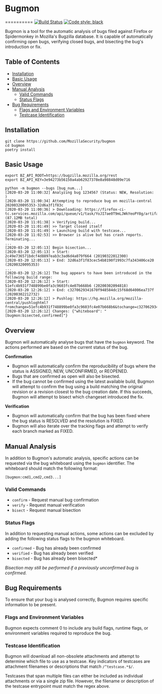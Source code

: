 # Bugmon
==========
[![Build Status](https://travis-ci.org/MozillaSecurity/bugmon.svg?branch=master)](https://travis-ci.org/MozillaSecurity/bugmon)
[![Code style: black](https://img.shields.io/badge/code%20style-black-000000.svg)](https://github.com/psf/black)

Bugmon is a tool for the automatic analysis of bugs filed against Firefox or Spidermonkey in Mozilla's Bugzilla database. It is capable of automatically confirming open bugs, verifying closed bugs, and bisecting the bug's introduction or fix.

## Table of Contents
  - [Installation](#installation)
  - [Basic Usage](#basic-usage)
  - [Overview](#overview)
  - [Manual Analysis](#manual-analysis)
    * [Valid Commands](#valid-commands)
    * [Status Flags](#status-flags)
  - [Bug Requirements](#bug-requirements)
    * [Flags and Environment Variables](#flags-and-environment-variables)
    * [Testcase Identification](#testcase-identification)

## Installation
```shell script
git clone https://github.com/MozillaSecurity/bugmon
cd bugmon
poetry install
```
## Basic Usage
```shell script
export BZ_API_ROOT=https://bugzilla.mozilla.org/rest
export BZ_API_KEY=3e94273b56150a4ab62927378e8a98848d09e716

python -m bugmon --bugs [bug_num...]
[2020-03-20 11:00:32] Analyzing bug 1234567 (Status: NEW, Resolution: )
[2020-03-20 11:00:34] Attempting to reproduce bug on mozilla-central 20200320095353-32d6a3f1f83c
[2020-03-20 11:00:36] > Downloading: https://firefox-ci-tc.services.mozilla.com/api/queue/v1/task/YoJI7ae0T9mLJWkYeoPY8g/artifacts/public/build/target.tar.bz2 (87.12MB total)
[2020-03-20 11:01:38] > Verifying build...
[2020-03-20 11:01:49] >> Target closed itself
[2020-03-20 11:01:49] > Launching build with testcase...
[2020-03-20 11:02:53] >> Browser is alive but has crash reports. Terminating...
...
[2020-03-20 12:05:13] Begin bisection...
[2020-03-20 12:05:13] > Start: 2c49e736571bdcf4d8897eab3c3ad6d4a079f664 (20190322012300)
[2020-03-20 12:05:13] > End: 32d6a3f1f83cec54b8190f1993c7fa343406ce20 (20200320095353)
...
[2020-03-20 12:26:12] The bug appears to have been introduced in the following build range:
[2020-03-20 12:26:12] > Start: 51efc4b931f748899be0fa3c9603fc4e07b668b6 (20200302094818)
[2020-03-20 12:26:12] > End: c3270629341670f948584dc15f68d64006ea737f (20200302212732)
[2020-03-20 12:26:12] > Pushlog: https://hg.mozilla.org/mozilla-central/pushloghtml?fromchange=51efc4b931f748899be0fa3c9603fc4e07b668b6&tochange=c3270629341670f948584dc15f68d64006ea737f
[2020-03-20 12:26:12] Changes: {"whiteboard": "[bugmon:bisected,confirmed]"}

```

## Overview
Bugmon will automatically analyse bugs that have the `bugmon` keyword.  The actions performed are based on the current status of the bug.

**Confirmation**
- Bugmon will automatically confirm the reproducibility of bugs where the status is ASSIGNED, NEW, UNCONFIRMED, or REOPENED.
- Bugs that are confirmed as open will also be bisected.
- If the bug cannot be confirmed using the latest available build, Bugmon will attempt to confirm the bug using a build matching the original revision or a revision closest to the bug creation date.  If this succeeds, Bugmon will attempt to bisect which changeset introduced the fix. 

**Verification**
- Bugmon will automatically confirm that the bug has been fixed where the bug status is RESOLVED and the resolution is FIXED.
- Bugmon will also iterate over the tracking flags and attempt to verify each branch marked as FIXED.
       
## Manual Analysis

In addition to Bugmon's automatic analysis, specific actions can be requested via the bug whiteboard using the `bugmon` identifier.  The whiteboard should match the following format:
```
[bugmon:cmd1,cmd2,cmd3...]
```

### Valid Commands

- `confirm` - Request manual bug confirmation
- `verify` - Request manual verification
- `bisect` - Request manual bisection

### Status Flags
In addition to requesting manual actions, some actions can be excluded by adding the following status flags to the bugmon whiteboard. 

- `confirmed` - Bug has already been confirmed
- `verified` - Bug has already been verified
- `bisected` - Bug has already been bisected*

*Bisection may still be performed if a previously unconfirmed bug is confirmed.*

## Bug Requirements
To ensure that your bug is analysed correctly, Bugmon requires specific information to be present.

### Flags and Environment Variables
Bugmon expects comment 0 to include any build flags, runtime flags, or environment variables required to reproduce the bug.

### Testcase Identification
Bugmon will download all non-obsolete attachments and attempt to determine which file to use as a testcase.  Key indicators of testcases are attachment filenames or descriptions that match `/^testcase.*$/`. 

Testcases that span multiple files can either be included as individual attachments or via a single zip file.  However, the filename or description of the testcase entrypoint must match the regex above.